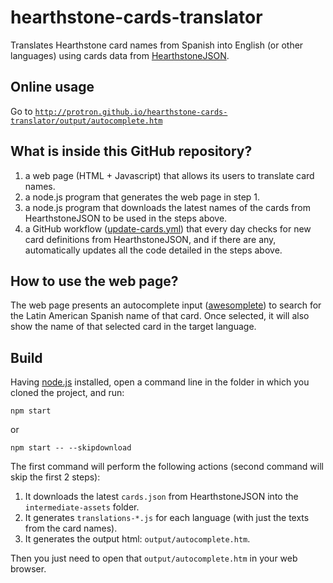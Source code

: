 # hearthstone-cards-translator

Translates Hearthstone card names from Spanish into English (or other languages) using cards data from [HearthstoneJSON](http://hearthstonejson.com/).

## Online usage

Go to [`http://protron.github.io/hearthstone-cards-translator/output/autocomplete.htm`](http://protron.github.io/hearthstone-cards-translator/output/autocomplete.htm)

## What is inside this GitHub repository?

1. a web page (HTML + Javascript) that allows its users to translate card names.
2. a node.js program that generates the web page in step 1.
3. a node.js program that downloads the latest names of the cards from HearthstoneJSON to be used in the steps above.
4. a GitHub workflow ([update-cards.yml](https://github.com/protron/hearthstone-cards-translator/blob/master/.github/workflows/update-cards.yml)) that every day checks for new card definitions from HearthstoneJSON, and if there are any, automatically updates all the code detailed in the steps above.

## How to use the web page?

The web page presents an autocomplete input ([awesomplete](https://leaverou.github.io/awesomplete/)) to search for the Latin American Spanish name of that card. Once selected, it will also show the name of that selected card in the target language.

## Build

Having [node.js](https://nodejs.org/) installed, open a command line in the folder in which you cloned the project, and run:

    npm start

or

    npm start -- --skipdownload

The first command will perform the following actions (second command will skip the first 2 steps):

1. It downloads the latest `cards.json` from HearthstoneJSON into the `intermediate-assets` folder.
2. It generates `translations-*.js` for each language (with just the texts from the card names).
3. It generates the output html: `output/autocomplete.htm`.

Then you just need to open that `output/autocomplete.htm` in your web browser.
